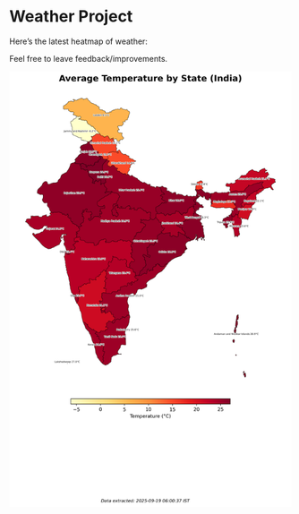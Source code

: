 # Weather Project

Here’s the latest heatmap of weather:

Feel free to leave feedback/improvements.

![India Heatmap](docs/assets/india_heatmap.png?v=CCA42F)
